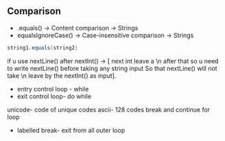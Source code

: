 ##  Comparison
- .equals()    -> Content comparison     -> Strings 
- equalsIgnoreCase() -> Case-insensitive comparison -> Strings 
```java
string1.equals(string2)
```
if u use nextLine() after nextInt() ->  [ next int leave a \n after that so u need to write nextLine() before taking any string input So that nextLine() will not take \n leave by the nextInt() as input].
- entry control loop - while
- exit control loop- do while

unicode- code of unique codes
ascii-  128 codes
break and continue for loop
- labelled break- exit from all outer loop
